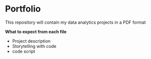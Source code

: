 # Portfolio
This repository will contain my data analytics projects in a PDF format

**What to expect from each file**
- Project description
- Storytelling with code
- code script
